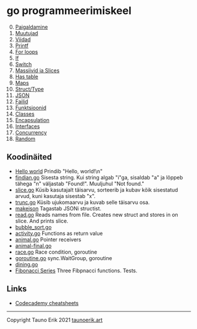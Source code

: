 # go programmeerimiskeel

0. [Paigaldamine](./md/paigaldamine.md)
1. [Muutujad](./md/muutujad.md)
2. [Viidad](./md/viidad.md)
3. [Printf](./md/printing.md)
4. [For loops](./md/for_loops.md)
5. [If](./md/if.md)
6. [Switch](./md/switch.md)
7. [Massiivid ja Slices](./md/array.md)
8. [Has table](./md/hash-table.md)
9. [Maps](./md/maps.md)
10. [Struct/Type](./md/struct.md)
11. [JSON](./md/json.md)
12. [Failid](./md/files.md)
13. [Funktsioonid](./md/func.md)
14. [Classes](./md/classes.md)
15. [Encapsulation](./md/encapsulation.md)
16. [Interfaces](./md/interfaces.md)
17. [Concurrency](./md/concurrency.md)
18. [Random](./md/random.md)

## Koodinäited

* [Hello world](src/hello_world/main.go) Prindib "Hello, world!\n"
* [findian.go](src/findian/findian.go) Sisesta string. Kui string algab "i"ga, sisaldab "a" ja lõppeb tähega "n" väljastab "Found!". Muuljuhul "Not found."
* [slice.go](src/slice/slice.go) Küsib kasutajalt täisarvu, sorteerib ja kubav kõik sisestatud arvud, kuni kasutaja sisestab "x".
* [trunc.go](src/trunc/trunc.go) Küsib ujukomaarvu ja kuvab selle täisarvu osa.
* [makejson](src/makejson/makejson.go) Tagastab JSONi structist.
* [read.go](src/read/read.go) Reads names from file. Creates new struct and stores in on slice. And prints slice.
* [bubble_sort.go](src/sort/bubble_sort.go)
* [activity.go](src/activity/activity.go) Functions as return value
* [animal.go](src/animal/animal.go) Pointer receivers
* [animal-final.go](src/animal-final/animal-final.go)
* [race.go](src/race/race.go) Race condition, goroutine
* [goroutine.go](src/goroutine/goroutine.go) sync.WaitGroup, goroutine
* [dining.go](src/dining/dining.go)
* [Fibonacci Series](src/fibonacci/) Three Fibpnacci functions. Tests.

## Links

* [Codecademy cheatsheets](https://www.codecademy.com/learn/learn-go/modules/learn-go-introduction/cheatsheet)

___

Copyright Tauno Erik 2021 [taunoerik.art](https://taunoerik.art/)
